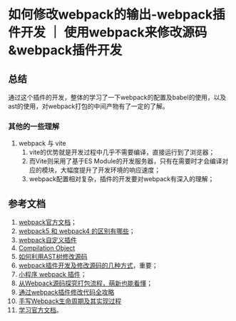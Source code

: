 # 如何修改webpack的输出-webpack插件开发 ｜ 使用webpack来修改源码&webpack插件开发

## 总结

通过这个插件的开发，整体的学习了一下webpack的配置及babel的使用，以及ast的使用，对webpack打包的中间产物有了一定的了解。

### 其他的一些理解

1. webpack 与 vite
   1. vite的优势就是开发过程中几乎不需要编译，直接运行到了浏览器；
   2. 而Vite则采用了基于ES Module的开发服务器，只有在需要时才会编译对应的模块，大幅度提升了开发环境的响应速度；
   3. webpack配置相对复杂，插件的开发要对webpack有深入的理解；

## 参考文档

1. [webpack官方文档](https://webpack.docschina.org/concepts/)；
2. [webpack5 和 webpack4 的区别有哪些](https://www.cnblogs.com/Hsong/p/15894515.html)；
3. [webpack自定义插件](https://webpack.docschina.org/contribute/writing-a-plugin/)
4. [Compilation Object](https://webpack.docschina.org/api/compilation-object/)
5. [如何利用AST树修改源码](https://juejin.cn/post/6904228580172627975)
6. [webpack插件开发及修改源码的几种方式](https://www.haorooms.com/post/webpack_plugin_changcode)，重要；
7. [小程序 webpack 插件](https://github.com/listenzz/MyMina/blob/master/README.md)；
8. [从Webpack源码探究打包流程，萌新也能看懂](https://cloud.tencent.com/developer/article/1410197)；
9. [通过webpack插件修改代码全攻略](https://juejin.cn/post/7268164970410754063#heading-13)
10. [手写Webpack生命周期及其实现过程](https://juejin.cn/post/7206487695123480635)
11. [学习官方文档](https://webpack.docschina.org/api/compiler-hooks/)。
